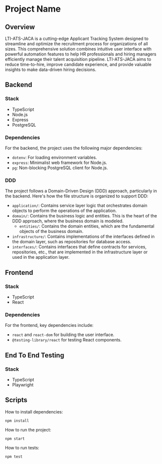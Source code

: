# Project Name

## Overview

LTI-ATS-JACA is a cutting-edge Applicant Tracking System designed to streamline and optimize the recruitment process for organizations of all sizes. This comprehensive solution combines intuitive user interface with powerful automation features to help HR professionals and hiring managers efficiently manage their talent acquisition pipeline. LTI-ATS-JACA aims to reduce time-to-hire, improve candidate experience, and provide valuable insights to make data-driven hiring decisions.

## Backend

### Stack

- TypeScript
- Node.js
- Express
- PostgreSQL

### Dependencies

For the backend, the project uses the following major dependencies:
- `dotenv`: For loading environment variables.
- `express`: Minimalist web framework for Node.js.
- `pg`: Non-blocking PostgreSQL client for Node.js.

### DDD

The project follows a Domain-Driven Design (DDD) approach, particularly in the backend. Here's how the file structure is organized to support DDD:

- `application/`: Contains service layer logic that orchestrates domain objects to perform the operations of the application.
- `domain/`: Contains the business logic and entities. This is the heart of the DDD approach, where the business domain is modeled.
  - `entities/`: Contains the domain entities, which are the fundamental objects of the business domain.
- `infrastructure/`: Contains implementations of the interfaces defined in the domain layer, such as repositories for database access.
- `interfaces/`: Contains interfaces that define contracts for services, repositories, etc., that are implemented in the infrastructure layer or used in the application layer.

## Frontend

### Stack

- TypeScript
- React

### Dependencies
For the frontend, key dependencies include:
- `react` and `react-dom` for building the user interface.
- `@testing-library/react` for testing React components.

## End To End Testing

### Stack

- TypeScript
- Playwright

## Scripts

How to install dependencies:
```
npm install
```

How to run the project:
```
npm start
```

How to run tests:
```
npm test
```
